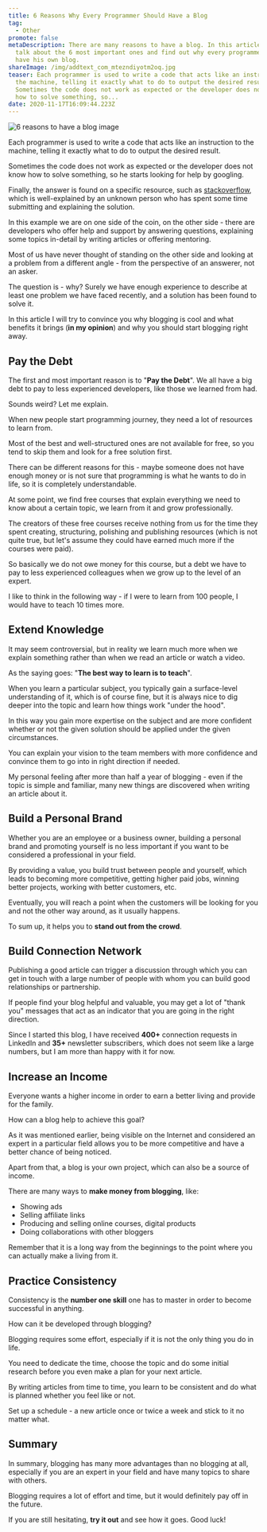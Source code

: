 ```yaml
---
title: 6 Reasons Why Every Programmer Should Have a Blog
tag:
  - Other
promote: false
metaDescription: There are many reasons to have a blog. In this article we will
  talk about the 6 most important ones and find out why every programmer should
  have his own blog.
shareImage: /img/addtext_com_mtezndiyotm2oq.jpg
teaser: Each programmer is used to write a code that acts like an instruction to
  the machine, telling it exactly what to do to output the desired result.
  Sometimes the code does not work as expected or the developer does not know
  how to solve something, so...
date: 2020-11-17T16:09:44.223Z
---
```

![6 reasons to have a blog image](/img/addtext_com_mtezndiyotm2oq.jpg "6 reasons to have a blog image")

Each programmer is used to write a code that acts like an instruction to the machine, telling it exactly what to do to output the desired result.

Sometimes the code does not work as expected or the developer does not know how to solve something, so he starts looking for help by googling.

Finally, the answer is found on a specific resource, such as [stackoverflow](https://stackoverflow.com/), which is well-explained by an unknown person who has spent some time submitting and explaining the solution.

In this example we are on one side of the coin, on the other side - there are developers who offer help and support by answering questions, explaining some topics in-detail by writing articles or offering mentoring.

Most of us have never thought of standing on the other side and looking at a problem from a different angle - from the perspective of an answerer, not an asker.

The question is - why? Surely we have enough experience to describe at least one problem we have faced recently, and a solution has been found to solve it.

In this article I will try to convince you why blogging is cool and what benefits it brings (**in my opinion**) and why you should start blogging right away.

## Pay the Debt

The first and most important reason is to "**Pay the Debt**". We all have a big debt to pay to less experienced developers, like those we learned from had.

Sounds weird? Let me explain. 

When new people start programming journey, they need a lot of resources to learn from.

Most of the best and well-structured ones are not available for free, so you tend to skip them and look for a free solution first.

There can be different reasons for this - maybe someone does not have enough money or is not sure that programming is what he wants to do in life, so it is completely understandable.

At some point, we find free courses that explain everything we need to know about a certain topic, we learn from it and grow professionally.

The creators of these free courses receive nothing from us for the time they spent creating, structuring, polishing and publishing resources (which is not quite true, but let's assume they could have earned much more if the courses were paid).

So basically we do not owe money for this course, but a debt we have to pay to less experienced colleagues when we grow up to the level of an expert.

I like to think in the following way - if I were to learn from 100 people, I would have to teach 10 times more.

## Extend Knowledge

It may seem controversial, but in reality we learn much more when we explain something rather than when we read an article or watch a video. 

As the saying goes: "**The best way to learn is to teach**".

When you learn a particular subject, you typically gain a surface-level understanding of it, which is of course fine, but it is always nice to dig deeper into the topic and learn how things work "under the hood".

In this way you gain more expertise on the subject and are more confident whether or not the given solution should be applied under the given circumstances.

You can explain your vision to the team members with more confidence and convince them to go into in right direction if needed.

My personal feeling after more than half a year of blogging - even if the topic is simple and familiar, many new things are discovered when writing an article about it.

## Build a Personal Brand

Whether you are an employee or a business owner, building a personal brand and promoting yourself is no less important if you want to be considered a professional in your field.

By providing a value, you build trust between people and yourself, which leads to becoming more competitive, getting higher paid jobs, winning better projects, working with better customers, etc. 

Eventually, you will reach a point when the customers will be looking for you and not the other way around, as it usually happens.

To sum up, it helps you to **stand out from the crowd**.

## Build Connection Network

Publishing a good article can trigger a discussion through which you can get in touch with a large number of people with whom you can build good relationships or partnership.

If people find your blog helpful and valuable, you may get a lot of "thank you" messages that act as an indicator that you are going in the right direction.

Since I started this blog, I have received **400+** connection requests in LinkedIn and **35+** newsletter subscribers, which does not seem like a large numbers, but I am more than happy with it for now.

## Increase an Income

Everyone wants a higher income in order to earn a better living and provide for the family.

How can a blog help to achieve this goal?

As it was mentioned earlier, being visible on the Internet and considered an expert in a particular field allows you to be more competitive and have a better chance of being noticed.

Apart from that, a blog is your own project, which can also be a source of income. 

There are many ways to **make money from blogging**, like:

* Showing ads
* Selling affiliate links
* Producing and selling online courses, digital products
* Doing collaborations with other bloggers

Remember that it is a long way from the beginnings to the point where you can actually make a living from it.

## Practice Consistency

Consistency is the **number one skill** one has to master in order to become successful in anything.

How can it be developed through blogging?

Blogging requires some effort, especially if it is not the only thing you do in life.

You need to dedicate the time, choose the topic and do some initial research before you even make a plan for your next article. 

By writing articles from time to time, you learn to be consistent and do what is planned whether you feel like or not.

Set up a schedule - a new article once or twice a week and stick to it no matter what.

## Summary

In summary, blogging has many more advantages than no blogging at all, especially if you are an expert in your field and have many topics to share with others.

Blogging requires a lot of effort and time, but it would definitely pay off in the future.

If you are still hesitating, **try it out** and see how it goes. Good luck!